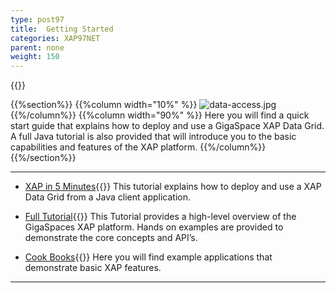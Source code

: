 ```yaml
---
type: post97
title:  Getting Started
categories: XAP97NET
parent: none
weight: 150
---
```


{{<wbr>}}

{{%section%}}
{{%column width="10%" %}}
![data-access.jpg](/attachment_files/subject/data-access.png)
{{%/column%}}
{{%column width="90%" %}}
Here you will find a quick start guide that explains how to deploy and use a GigaSpace XAP Data Grid.
A full Java tutorial is also provided that will introduce you to the basic capabilities and features of the XAP platform.
{{%/column%}}
{{%/section%}}

<hr/>

- [XAP in 5 Minutes](./dotnet-your-first-data-grid-application.html){{<wbr>}}
This tutorial explains how to deploy and use a XAP Data Grid from a Java client application.


- [Full Tutorial](./net-home.html){{<wbr>}}
This Tutorial provides a high-level overview of the GigaSpaces XAP platform. Hands on examples are provided to demonstrate the core concepts and API’s.

- [Cook Books](./cook-books.html){{<wbr>}}
Here you will find example applications that demonstrate basic XAP features.

<hr/>
